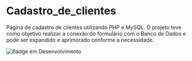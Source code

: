 # Cadastro_de_clientes
Página de cadastro de clientes utilizando PHP e MySQL.
O projeto teve como objetivo realizar a conexão do formulário com o Banco de Dados e pode ser expandido e aprimorado conforme a necessidade. 


![Badge em Desenvolvimento](http://img.shields.io/static/v1?label=STATUS&message=EM%20DESENVOLVIMENTO&color=GREEN&style=for-the-badge)
